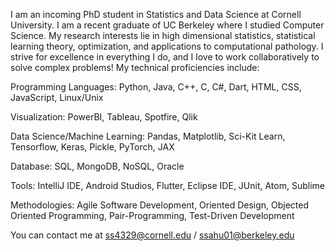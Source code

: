 I am an incoming PhD student in Statistics and Data Science at Cornell University. I am a recent graduate of UC Berkeley where I studied Computer Science. My research interests lie in high dimensional statistics, statistical learning theory, optimization, and applications to computational pathology. I strive for excellence in everything I do, and I love to work collaboratively to solve complex problems! My technical proficiencies include:

Programming Languages: Python, Java, C++, C, C#, Dart, HTML, CSS, JavaScript, Linux/Unix

Visualization: PowerBI, Tableau, Spotfire, Qlik

Data Science/Machine Learning: Pandas, Matplotlib, Sci-Kit Learn, Tensorflow, Keras, Pickle, PyTorch, JAX

Database: SQL, MongoDB, NoSQL, Oracle

Tools: IntelliJ IDE, Android Studios, Flutter, Eclipse IDE, JUnit, Atom, Sublime

Methodologies: Agile Software Development, Oriented Design, Objected Oriented Programming, Pair-Programming, Test-Driven Development

You can contact me at ss4329@cornell.edu / ssahu01@berkeley.edu
<!---
sharansahu/sharansahu is a ✨ special ✨ repository because its `README.md` (this file) appears on your GitHub profile.
You can click the Preview link to take a look at your changes.
--->

